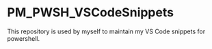 # PM_PWSH_VSCodeSnippets

This repository is used by myself to maintain my VS Code snippets for powershell.
